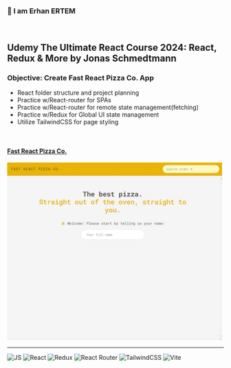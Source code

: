 ### 👋 **I am Erhan ERTEM**

&emsp;

## Udemy The Ultimate React Course 2024: React, Redux & More by Jonas Schmedtmann

### **Objective:** Create Fast React Pizza Co. App

- React folder structure and project planning
- Practice w/React-router for SPAs
- Practice w/React-router for remote state management(fetching)
- Practice w/Redux for Global UI state management
- Utilize TailwindCSS for page styling

&emsp;

#### [Fast React Pizza Co.](https://app-fastreactpizzaco-erhan-ertem.netlify.app/)

<img src="./screenshot.webp" width="500px"/>

---

![JS](https://img.shields.io/badge/JavaScript-323330?style=square&logo=javascript&logoColor=F7DF1E)
![React](https://img.shields.io/badge/React-20232A?style=square&logo=react&logoColor=61DAF)
![Redux](https://img.shields.io/badge/Redux-593D88?style=square&logo=redux&logoColor=white)
![React Router](https://img.shields.io/badge/React_Router-CA4245?style=square&logo=react-router&logoColor=white)
![TailwindCSS](https://img.shields.io/badge/Tailwind_CSS-%2338B2AC.svg?style=square&logo=tailwind-css&logoColor=white)
![Vite](https://img.shields.io/badge/Vite-B73BFE?style=square&logo=vite&logoColor=FFD62E)
